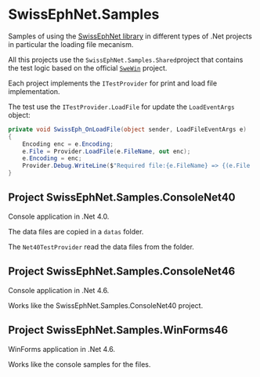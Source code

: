 # SwissEphNet.Samples

Samples of using the [SwissEphNet library](https://github.com/ygrenier/SwissEphNet) in
different types of .Net projects in particular the loading file
mecanism.

All this projects use the `SwissEphNet.Samples.Shared`project 
that contains the test logic based on the official [`SweWin`](https://github.com/ygrenier/SwissEphNet/tree/master/Programs/SweWin) 
project.

Each project implements the `ITestProvider` for print and
load file implementation.

The test use the `ITestProvider.LoadFile` for update the `LoadEventArgs` 
object:

```csharp
private void SwissEph_OnLoadFile(object sender, LoadFileEventArgs e)
{
    Encoding enc = e.Encoding;
    e.File = Provider.LoadFile(e.FileName, out enc);
    e.Encoding = enc;
    Provider.Debug.WriteLine($"Required file:{e.FileName} => {(e.File != null ? "OK" : "Not found")}");
}
```

## Project SwissEphNet.Samples.ConsoleNet40

Console application in .Net 4.0.

The data files are copied in a `datas` folder.

The `Net40TestProvider` read the data files from the folder.

## Project SwissEphNet.Samples.ConsoleNet46

Console application in .Net 4.6.

Works like the SwissEphNet.Samples.ConsoleNet40 project.

## Project SwissEphNet.Samples.WinForms46

WinForms application in .Net 4.6.

Works like the console samples for the files.
